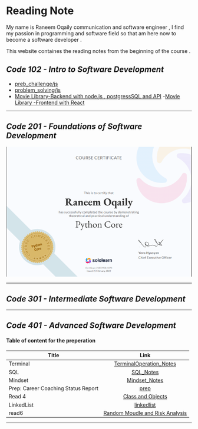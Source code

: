 # **Reading Note**
My name is Raneem Oqaily communication and software engineer , I find my passion in programming and software field so that am here now to become a software developer .

This website containes the reading notes from the beginning of the course .

## *Code 102 - Intro to Software Development*
- [preb_challenge/js](https://github.com/Raneemoqaily7/Prep-Challenges)
- [problem_solving/js](https://github.com/Raneemoqaily7/problem-solving)
- [Movie Library-Backend with node.js , postgressSQL and API](https://github.com/Raneemoqaily7/Movies_Library)
-[Movie Library -Frontend with React](https://github.com/Raneemoqaily7/Netflix-Clone)

___
## *Code 201 - Foundations of Software Development*
![ptyhon core certifecate](./python%20core%20certifecate.png)

___

## *Code 301 - Intermediate Software Development*

___
## *Code 401 - Advanced Software Development*
#### Table of content for the preperation 

| Title    | Link |
|----------|:-------------:|
| Terminal  |[TerminalOperation_Notes](./Terminal.md)|
| SQL       |[SQL_Notes](./database%20and%20sql.md)|
| Mindset     | [Mindset_Notes](./mindset..md)|
|Prep: Career Coaching Status Report|[prep](./Prep%3ACareer%20Coaching.md)|
|Read 4|[Class and Objects](./read4.md)|
|LinkedList|[linkedlist](./linkedlist.md)|
|read6|[Random Moudle and Risk Analysis](./read6.md)
---
